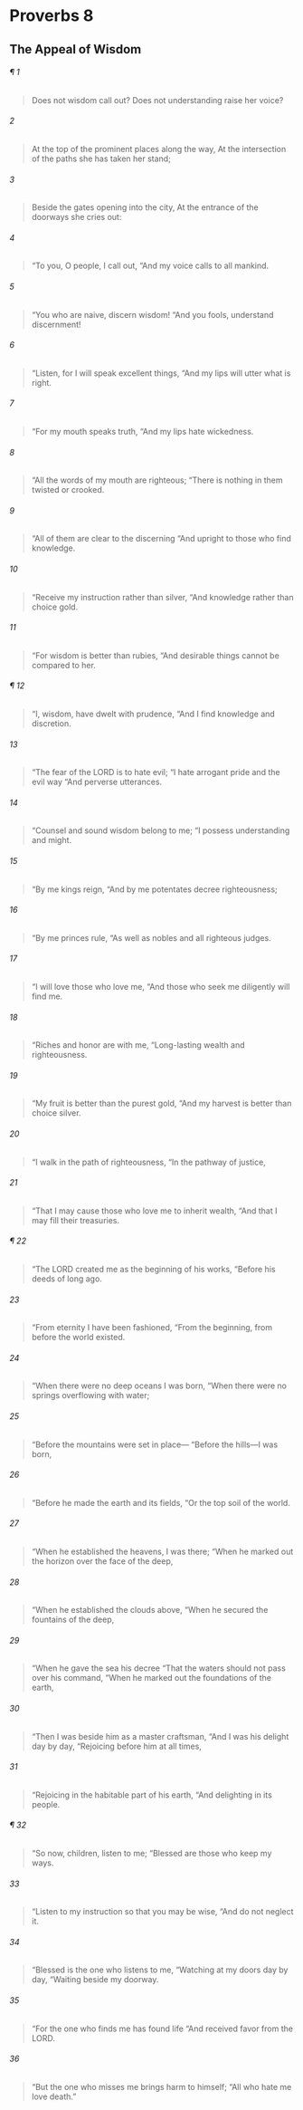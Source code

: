 # Proverbs 8
## The Appeal of Wisdom
###### ¶ 1
> Does not wisdom call out?
> Does not understanding raise her voice?
###### 2
> At the top of the prominent places along the way,
> At the intersection of the paths she has taken her stand;
###### 3
> Beside the gates opening into the city,
> At the entrance of the doorways she cries out:
###### 4
> “To you, O people, I call out,
> “And my voice calls to all mankind.
###### 5
> “You who are naive, discern wisdom!
> “And you fools, understand discernment!
###### 6
> “Listen, for I will speak excellent things,
> “And my lips will utter what is right.
###### 7
> “For my mouth speaks truth,
> “And my lips hate wickedness.
###### 8
> “All the words of my mouth are righteous;
> “There is nothing in them twisted or crooked.
###### 9
> “All of them are clear to the discerning
> “And upright to those who find knowledge.
###### 10
> “Receive my instruction rather than silver,
> “And knowledge rather than choice gold.
###### 11
> “For wisdom is better than rubies,
> “And desirable things cannot be compared to her.
###### ¶ 12
> “I, wisdom, have dwelt with prudence,
> “And I find knowledge and discretion.
###### 13
> “The fear of the LORD is to hate evil;
> “I hate arrogant pride and the evil way
> “And perverse utterances.
###### 14
> “Counsel and sound wisdom belong to me;
> “I possess understanding and might.
###### 15
> “By me kings reign,
> “And by me potentates decree righteousness;
###### 16
> “By me princes rule,
> “As well as nobles and all righteous judges.
###### 17
> “I will love those who love me,
> “And those who seek me diligently will find me.
###### 18
> “Riches and honor are with me,
> “Long-lasting wealth and righteousness.
###### 19
> “My fruit is better than the purest gold,
> “And my harvest is better than choice silver.
###### 20
> “I walk in the path of righteousness,
> “In the pathway of justice,
###### 21
> “That I may cause those who love me to inherit wealth,
> “And that I may fill their treasuries.
###### ¶ 22
> “The LORD created me as the beginning of his works,
> “Before his deeds of long ago.
###### 23
> “From eternity I have been fashioned,
> “From the beginning, from before the world existed.
###### 24
> “When there were no deep oceans I was born,
> “When there were no springs overflowing with water;
###### 25
> “Before the mountains were set in place—
> “Before the hills—I was born,
###### 26
> “Before he made the earth and its fields,
> “Or the top soil of the world.
###### 27
> “When he established the heavens, I was there;
> “When he marked out the horizon over the face of the deep,
###### 28
> “When he established the clouds above,
> “When he secured the fountains of the deep,
###### 29
> “When he gave the sea his decree
> “That the waters should not pass over his command,
> “When he marked out the foundations of the earth,
###### 30
> “Then I was beside him as a master craftsman,
> “And I was his delight day by day,
> “Rejoicing before him at all times,
###### 31
> “Rejoicing in the habitable part of his earth,
> “And delighting in its people.
###### ¶ 32
> “So now, children, listen to me;
> “Blessed are those who keep my ways.
###### 33
> “Listen to my instruction so that you may be wise,
> “And do not neglect it.
###### 34
> “Blessed is the one who listens to me,
> “Watching at my doors day by day,
> “Waiting beside my doorway.
###### 35
> “For the one who finds me has found life
> “And received favor from the LORD.
###### 36
> “But the one who misses me brings harm to himself;
> “All who hate me love death.”
